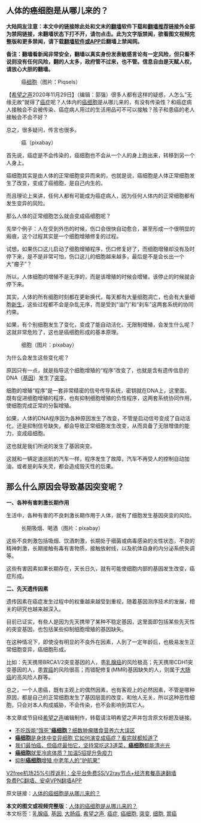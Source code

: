  <h2>人体的癌细胞是从哪儿来的？</h2> <p class="notice"><b>大陆网友注意：本文中的链接除此处和文末的<a href="https://github.com/bannedbook/fanqiang" >翻墙</a>软件下载和<a href="https://github.com/killgcd/justmysocks/blob/master/README.md">翻墙推荐</a>链接外全部为禁网链接，未翻墙状态下打不开，请勿点击。此为文字版禁闻，欲看图文视频完整版和更多禁闻，请下载<a href="https://github.com/bannedbook/fanqiang">翻墙软件或APP</a>后翻墙上禁闻网。</p><p>备注：翻墙看新闻非常安全，翻墙以真实身份发表敏感言论有一定风险，但只看不说则没有任何风险，翻的人太多，政府管不过来，也不管。信息自由是天赋人权，请放心大胆的翻墙。</b></p>  <div class="entry"> <figure><figcaption>癌<a href="https://www.bannedbook.org/bnews/tag/%E7%BB%86%E8%83%9E/" class="st_tag internal_tag" rel="tag" title="标签 细胞 下的日志">细胞</a>（图片：Piqsels）</figcaption></figure> <p>【<span class='wp_keywordlink_affiliate'><a href="https://www.soundofhope.org" title="希望之声" target="_blank">希望之声</a></span>2020年11月29日】（编辑：郭强）很多人都有这样的疑惑，人怎么“无缘无故”就得了<a href="https://www.bannedbook.org/bnews/tag/%e7%99%8c%e7%97%87/" class="st_tag internal_tag" rel="tag" title="标签 癌症 下的日志">癌症</a>呢？人体内的<a href="https://www.bannedbook.org/bnews/tag/%e7%99%8c%e7%bb%86%e8%83%9e/" class="st_tag internal_tag" rel="tag" title="标签 癌细胞 下的日志">癌细胞</a>是从哪儿来的，有没有传染性？和癌症病人接触会不会被传染、癌症病人用过的生活用品可不可以接触？孩子和患癌的老人接触会不会不好？</p> <p>总之，很多疑问，传言也很多。</p> <figure><figcaption>癌（pixabay）</figcaption></figure> <p>首先说，癌症是不会传染的，癌细胞也不会从一个人的身上跑出来，转移到另一个人身上。</p> <p>癌细胞其实是由人体的正常细胞变异而来的，也就是说，癌细胞是人体正常细胞发生了改变，变成了癌细胞，是自己内生的。</p> <p>而且理论上来讲，任何人都有可能成为癌症病人，因为任何人体内的正常细胞都有发生变异的风险。</p> <p>那么人体的正常细胞怎么就会变成癌细胞呢？</p> <p>先举个例子：人在受到外伤的时候，伤口会很快自动愈合，甚至形成一个很明显的瘢痕，这个过程其实是一个细胞增殖修复的过程。</p>  <p>试想，如果伤口这儿启动了细胞增殖程序，伤口修复好了，而细胞增殖却没有及时停下来，是不是非常可怕，伤口这儿的细胞越来越多，最后是不是会长出一个大“瘤子”？</p> <p>所以，人体细胞的增殖不是无序的，而是该增殖的时候会增殖，该停止的时候就会停下来。</p> <p>其实，人体的所有细胞时刻都在更新换代，每天都有大量细胞凋亡，也会有大量细胞<span class='wp_keywordlink'><a href="https://www.bannedbook.org/forum2/topic1642.html" title="正见网《新生》" target="_blank">新生</a></span>，这些过程都不会是杂乱无序，而是受到“油门”和“刹车”这两套系统的协同约束。</p> <p>如果，有个别细胞发生了变化，变成了能自动活化、无限制增殖，会发生什么呢？这就非常危险了，这也是癌细胞形成的基本原理。</p> <figure><figcaption>细胞（图片：pixabay）</figcaption></figure> <p>为什么会发生这些变化呢？</p> <p>原因只有一点，就是指导这个细胞增殖的“程序”改变了，也就是含有遗传信息的DNA（<a href="https://www.bannedbook.org/bnews/tag/%E5%9F%BA%E5%9B%A0/" class="st_tag internal_tag" rel="tag" title="标签 基因 下的日志">基因</a>）发生了<a href="https://www.bannedbook.org/bnews/tag/%E7%AA%81%E5%8F%98/" class="st_tag internal_tag" rel="tag" title="标签 突变 下的日志">突变</a>。</p> <p>细胞的增殖“程序”是一套非常精密的信号传导系统，密钥就在DNA上，这里面，既有促进细胞增殖的程序，也有抑制细胞增殖的负性程序，这两套系统协同作用，使细胞完成正常的分裂增殖。</p>  <p>如果，人体的DNA程序因为各种原因发生了改变，不管是启动信号变成了自动活化，还是抑制信号缺失，都会导致正常细胞发生改变，从而具备了无限增值的能力，变成癌细胞。</p> <p>这也就是我们所说的发生了基因突变。</p> <p>这就和一辆定速巡航的汽车一样，程序发生了故障，汽车不再受人的控制自动加油，或者是刹车失灵，都会造成毁灭性的后果。</p> <h2>那么什么原因会导致基因突变呢？</h2> <p><strong>一、各种有害刺激长期作用</strong></p> <p>生活中，各种有害的不良刺激长期作用于人体，就有了细胞发生基因突变的风险。</p> <figure><figcaption>长期吸烟、喝酒（图片：pixabay）</figcaption></figure> <p>这些不良刺激包括吸烟、饮酒刺激，长期处于细菌或病毒感染的炎性状态，不良的精神刺激，长期接触有毒有害物质，接触放射线，以及机体自身的内分泌系统失调等。</p> <p>这些有害因素如果长期存在，天长日久，就有可能使细胞内部的基因发生改变，癌症形成。</p>  <p><strong>二、先天遗传因素</strong></p> <p>遗传因素在癌症发生过程中的权重越来越受到重视，随着基因测序技术的发展，相关的研究也越来越深入。</p> <p>目前已证实，有些人是因为先天携带了某种不稳定基因，这里面即包括某些先天性的突变基因，也包括某些抑制细胞增殖的基因缺失。</p> <p>在这种情况下，即使没有明显的不良外在因素，人到了一定年龄后，也极易发生正常细胞变异，癌细胞形成。</p> <p>比如：先天携带BRCA1/2突变基因的人，患<a href="https://www.bannedbook.org/bnews/tag/%E4%B9%B3%E8%85%BA%E7%99%8C/" class="st_tag internal_tag" rel="tag" title="标签 乳腺癌 下的日志">乳腺癌</a>的风险极高；先天携带CDH1突变基因的人，患<a href="https://www.bannedbook.org/bnews/tag/%E8%83%83%E7%99%8C/" class="st_tag internal_tag" rel="tag" title="标签 胃癌 下的日志">胃癌</a>的风险很高；而错配修复(MMR)基因缺失的人，则属于<a href="https://www.bannedbook.org/bnews/tag/%E5%A4%A7%E8%82%A0%E7%99%8C/" class="st_tag internal_tag" rel="tag" title="标签 大肠癌 下的日志">大肠癌</a>的高风险人群等。</p> <p>总之，一个人患癌，既有主观上的偶然因素，也有客观上的必然因素，不管是哪种原因，都是自己的正常细胞发生了基因层面的改变，和他人无关，所以这种恶性细胞，只会对本人构成威胁，不会传染，也不会影响到其它人。</p> <p>本文章或节目经<a href="https://www.bannedbook.org/bnews/tag/%e5%b8%8c%e6%9c%9b%e4%b9%8b%e5%a3%b0/" class="st_tag internal_tag" rel="tag" title="标签 希望之声 下的日志">希望之声</a>编辑制作，转载请注明希望之声并包含原文标题及链接。</p>  <ul class='op-related-articles' title='相关阅读'> <li><a href='https://www.bannedbook.org/bnews/lifebaike/20201129/1439113.html' target='_blank'>不吃饭能“饿死”<b>癌细胞</b>？细数肿瘤膳食营养六大误区</a></li> <li><a href='https://www.bannedbook.org/bnews/health/20201129/1438960.html' target='_blank'><b>癌细胞</b>是身体中变异细胞 它如何演变成癌症？看完就都知道了</a></li> <li><a href='https://www.bannedbook.org/bnews/comments/20201127/1438066.html' target='_blank'>我们最怕癌，但癌症最怕它，坚持常吃这3道菜，<b>癌细胞</b>都能清光光</a></li> <li><a href='https://www.bannedbook.org/bnews/health/20201126/1437537.html' target='_blank'><b>癌细胞</b>就爱冷底体质？加温5招提升免疫力</a></li> <li><a href='https://www.bannedbook.org/bnews/health/20201121/1434570.html' target='_blank'>抑制<b>癌细胞</b>增殖 中老年人的“护航果”</a></li> </ul> <p class="texttj"> <a href="https://www.bannedbook.org/forum23/topic22702.html" target="_blank">V2free机场25%引荐返利：全平台免费SS/V2ray节点+经济套餐高速翻墙</a><br/> <a href="https://github.com/bannedbook/fanqiang/wiki/%E7%A6%81%E9%97%BB%E7%BD%91%E5%AE%89%E5%8D%93%E7%BF%BB%E5%A2%99%E6%96%B0%E9%97%BBAPP" target="_blank">免费PC翻墙、安卓VPN翻墙APP</a></p><p>原文链接：<a class="src_link"  href="https://www.soundofhope.org/post/447508" target="_blank">人体的癌细胞是从哪儿来的？</a></p><a name='sharetosocial'></a>       <div><b>本文的图文或视频完整版</b>：<a href='https://www.bannedbook.org/bnews/comments/20201130/1439578.html'>人体的癌细胞是从哪儿来的？</a></div>  </div><!--END ENTRY--> <div class="postfooter"> <div>本文标签：<a href="https://www.bannedbook.org/bnews/tag/%E4%B9%B3%E8%85%BA%E7%99%8C/" rel="tag">乳腺癌</a>, <a href="https://www.bannedbook.org/bnews/tag/%E5%9F%BA%E5%9B%A0/" rel="tag">基因</a>, <a href="https://www.bannedbook.org/bnews/tag/%E5%A4%A7%E8%82%A0%E7%99%8C/" rel="tag">大肠癌</a>, <a href="https://www.bannedbook.org/bnews/tag/%e5%b8%8c%e6%9c%9b%e4%b9%8b%e5%a3%b0/" rel="tag">希望之声</a>, <a href="https://www.bannedbook.org/bnews/tag/%e7%99%8c%e7%97%87/" rel="tag">癌症</a>, <a href="https://www.bannedbook.org/bnews/tag/%e7%99%8c%e7%bb%86%e8%83%9e/" rel="tag">癌细胞</a>, <a href="https://www.bannedbook.org/bnews/tag/%E7%AA%81%E5%8F%98/" rel="tag">突变</a>, <a href="https://www.bannedbook.org/bnews/tag/%E7%BB%86%E8%83%9E/" rel="tag">细胞</a>, <a href="https://www.bannedbook.org/bnews/tag/%E8%83%83%E7%99%8C/" rel="tag">胃癌</a></div>  </div><!--END POSTFOOTER--> 